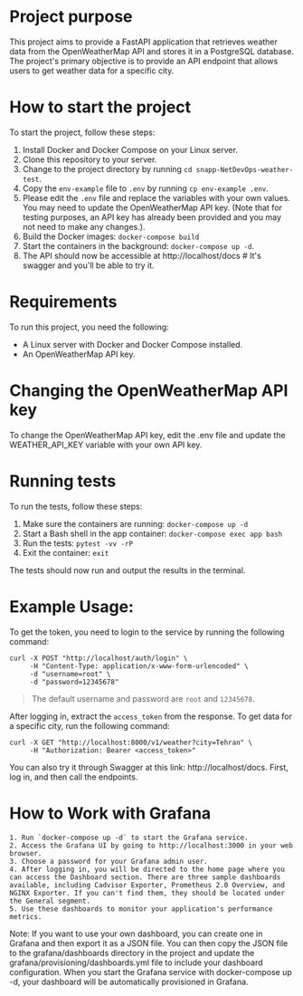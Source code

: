 # Project purpose

This project aims to provide a FastAPI application that retrieves weather data from the OpenWeatherMap API and stores it in a PostgreSQL database. The project's primary objective is to provide an API endpoint that allows users to get weather data for a specific city. 

# How to start the project

To start the project, follow these steps:

1. Install Docker and Docker Compose on your Linux server.
2. Clone this repository to your server.
3. Change to the project directory by running `cd snapp-NetDevOps-weather-test`.
4. Copy the `env-example` file to `.env` by running `cp env-example .env`.
5. Please edit the `.env` file and replace the variables with your own values. You may need to update the OpenWeatherMap API key. (Note that for testing purposes, an API key has already been provided and you may not need to make any changes.).
6. Build the Docker images: `docker-compose build`
7. Start the containers in the background: `docker-compose up -d`.
8. The API should now be accessible at http://localhost/docs    # It's swagger and you'll be able to try it.

# Requirements

To run this project, you need the following:

- A Linux server with Docker and Docker Compose installed.
- An OpenWeatherMap API key.

# Changing the OpenWeatherMap API key

To change the OpenWeatherMap API key, edit the .env file and update the WEATHER_API_KEY variable with your own API key.

# Running tests

To run the tests, follow these steps:

1. Make sure the containers are running: `docker-compose up -d`
2. Start a Bash shell in the app container: `docker-compose exec app bash`
3. Run the tests: `pytest -vv -rP`
4. Exit the container: `exit`

The tests should now run and output the results in the terminal.

# Example Usage:

To get the token, you need to login to the service by running the following command:
```
curl -X POST "http://localhost/auth/login" \
     -H "Content-Type: application/x-www-form-urlencoded" \
     -d "username=root" \
     -d "password=12345678" 
```
> The default username and password are `root` and `12345678`.

After logging in, extract the `access_token` from the response. To get data for a specific city, run the following command:
```
curl -X GET "http://localhost:8000/v1/weather?city=Tehran" \
     -H "Authorization: Bearer <access_token>"
```

You can also try it through Swagger at this link: http://localhost/docs. First, log in, and then call the endpoints.

# How to Work with Grafana

    1. Run `docker-compose up -d` to start the Grafana service.
    2. Access the Grafana UI by going to http://localhost:3000 in your web browser.
    3. Choose a password for your Grafana admin user.
    4. After logging in, you will be directed to the home page where you can access the Dashboard section. There are three sample dashboards available, including Cadvisor Exporter, Prometheus 2.0 Overview, and NGINX Exporter. If you can't find them, they should be located under the General segment.
    5. Use these dashboards to monitor your application's performance metrics.

Note: If you want to use your own dashboard, you can create one in Grafana and then export it as a JSON file. You can then copy the JSON file to the grafana/dashboards directory in the project and update the grafana/provisioning/dashboards.yml file to include your dashboard configuration. When you start the Grafana service with docker-compose up -d, your dashboard will be automatically provisioned in Grafana.